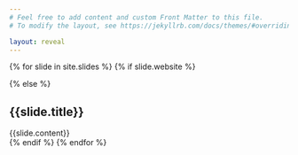 ```yaml
---
# Feel free to add content and custom Front Matter to this file.
# To modify the layout, see https://jekyllrb.com/docs/themes/#overriding-theme-defaults

layout: reveal
---
```


{% for slide in site.slides %}
{% if slide.website %}
<section data-background-iframe="{{slide.website}}" data-background-interactive>
</section>
{% else %}
<section>
	<h2>{{slide.title}}</h2>
{{slide.content}}
</section>
{% endif %}
{% endfor %}

<style>
	.iiifannotation {
		height: 100vh;
		overflow: auto;
	}
	section {
	top: 0px!important;
	}
</style>